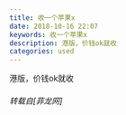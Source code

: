 ```yaml
---
title: 收一个苹果x
date: 2018-10-16 22:07
keywords: 收一个苹果x
description: 港版，价钱ok就收
categories: used
---
```

<td class="t_f" id="postmessage_2046729">

港版，价钱ok就收<img alt="" border="0" onclick="" onmouseover="" smilieid="759" src="static/image/smiley/longwa/16.gif"/></td>
###### 转载自[菲龙网]